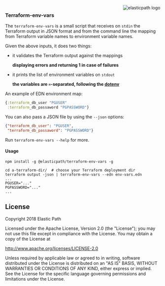 <img src="https://www.elasticpath.com/sites/all/themes/bootstrap/images/elastlic-path-logo-RGB.svg" alt="elasticpath logo" title="elasticpath" align="right" />

### Terraform-env-vars

The `terraform-env-vars` is a small script that receives on `stdin` the
Terraform output in JSON format and from the command line the mapping from
Terraform variable names to environment variable names.

Given the above inputs, it does two things:

 * it validates the Terraform output against the mappings

   **displaying errors and returning 1 in case of failures**

 * it prints the list of environment variables on `stdout`

   **the variables are `=`-separated, following the [dotenv](https://github.com/motdotla/dotenv)**

An example of EDN environment map:

```clojure
{:terraform_db_user "PGUSER"
 :terraform_db_passaword "PGPASSWORD"}
```

You can also pass a JSON file by using the `--json` options:

```json
{"terraform_db_user": "PGUSER",
 "terraform_db_passaword": "PGPASSWORD"}
```

Run `terraform-env-vars --help` for more.

#### Usage

```shell
npm install -g @elasticpath/terraform-env-vars -g

cd a-terraform-dir/  # choose your Terraform deployment dir
terraform output -json | terraform-env-vars --edn env-vars.edn
...
PGUSER="..."
PGPASSWORD="..."
...
```

## License

Copyright 2018 Elastic Path

Licensed under the Apache License, Version 2.0 (the "License"); 
you may not use this file except in compliance with the License. 
You may obtain a copy of the License at

http://www.apache.org/licenses/LICENSE-2.0

Unless required by applicable law or agreed to in writing, software 
distributed under the License is distributed on an "AS IS" BASIS, 
WITHOUT WARRANTIES OR CONDITIONS OF ANY KIND, either express or implied. 
See the License for the specific language governing permissions and 
limitations under the License.
